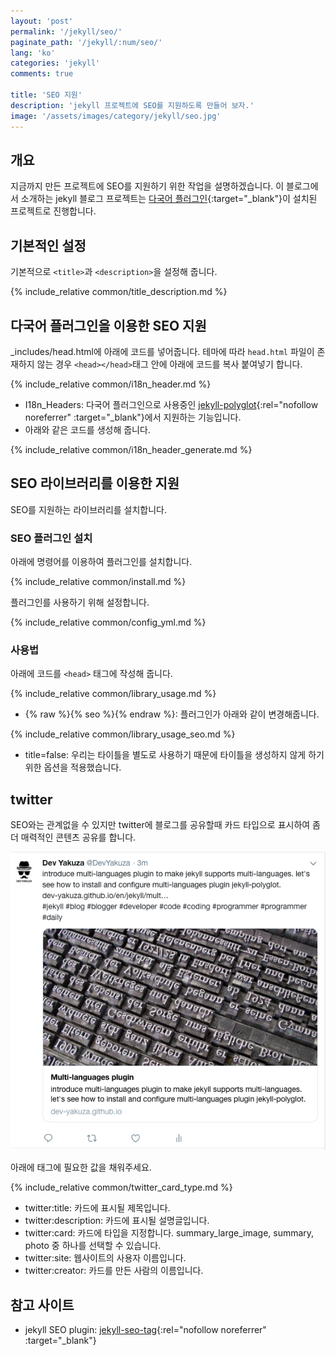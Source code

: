 ```yaml
---
layout: 'post'
permalink: '/jekyll/seo/'
paginate_path: '/jekyll/:num/seo/'
lang: 'ko'
categories: 'jekyll'
comments: true

title: 'SEO 지원'
description: 'jekyll 프로젝트에 SEO를 지원하도록 만들어 보자.'
image: '/assets/images/category/jekyll/seo.jpg'
---
```


## 개요
지금까지 만든 프로젝트에 SEO를 지원하기 위한 작업을 설명하겠습니다.
이 블로그에서 소개하는 jekyll 블로그 프로젝트는 [다국어 플러그인]({{site.url}}/{{page.categories}}/multi-languages-plugin/){:target="_blank"}이 설치된 프로젝트로 진행합니다.

## 기본적인 설정
기본적으로 ```<title>```과 ```<description>```을 설정해 줍니다.

{% include_relative common/title_description.md %}

## 다국어 플러그인을 이용한 SEO 지원
_includes/head.html에 아래에 코드를 넣어줍니다. 테마에 따라 ```head.html``` 파일이 존재하지 않는 경우 ```<head></head>```태그 안에 아래에 코드를 복사 붙여넣기 합니다.

{% include_relative common/i18n_header.md %}

- I18n_Headers: 다국어 플러그인으로 사용중인 [jekyll-polyglot](https://github.com/untra/polyglot){:rel="nofollow noreferrer" :target="_blank"}에서 지원하는 기능입니다.
- 아래와 같은 코드를 생성해 줍니다.

{% include_relative common/i18n_header_generate.md %}

## SEO 라이브러리를 이용한 지원
SEO를 지원하는 라이브러리를 설치합니다.

### SEO 플러그인 설치
아래에 명령어를 이용하여 플러그인를 설치합니다.

{% include_relative common/install.md %}

플러그인를 사용하기 위해 설정합니다.

{% include_relative common/config_yml.md %}

### 사용법
아래에 코드를 ```<head>``` 태그에 작성해 줍니다.

{% include_relative common/library_usage.md %}

- {% raw %}{% seo %}{% endraw %}: 플러그인가 아래와 같이 변경해줍니다.

{% include_relative common/library_usage_seo.md %}

- title=false: 우리는 타이틀을 별도로 사용하기 때문에 타이틀을 생성하지 않게 하기 위한 옵션을 적용했습니다.

## twitter
SEO와는 관계없을 수 있지만 twitter에 블로그를 공유할때 카드 타입으로 표시하여 좀 더 매력적인 콘텐츠 공유를 합니다.

![twitter card type](/assets/images/category/jekyll/seo/twitter-card.png)

아래에 태그에 필요한 값을 채워주세요.

{% include_relative common/twitter_card_type.md %}

- twitter:title: 카드에 표시될 제목입니다.
- twitter:description: 카드에 표시될 설명글입니다.
- twitter:card: 카드에 타입을 지정합니다. summary_large_image, summary, photo 중 하나를 선택할 수 있습니다.
- twitter:site: 웹사이트의 사용자 이름입니다.
- twitter:creator: 카드를 만든 사람의 이름입니다.

## 참고 사이트
- jekyll SEO plugin: [jekyll-seo-tag](https://github.com/jekyll/jekyll-seo-tag){:rel="nofollow noreferrer" :target="_blank"}